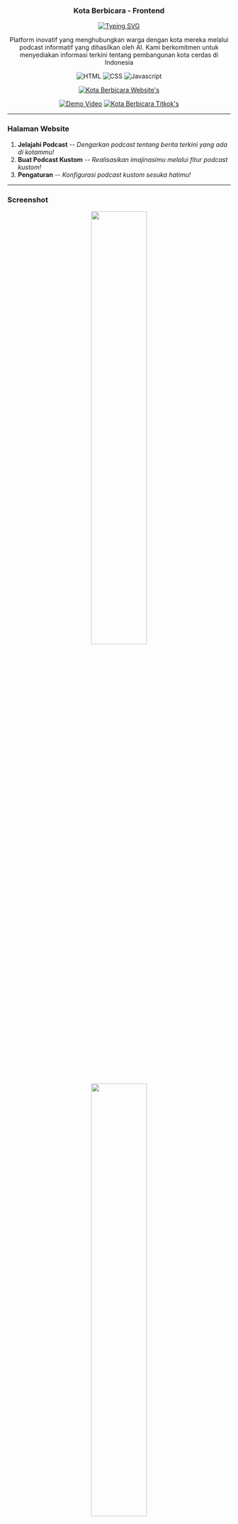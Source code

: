 

<p align="center">
  <h3 align="center">Kota Berbicara - Frontend</h3>
</p>

<p align="center">
  <a href="https://git.io/typing-svg"><img src="https://readme-typing-svg.demolab.com?font=Fira+Code&pause=1000&center=true&vCenter=true&width=435&lines=Dengarkan+kota+anda+berbicara" alt="Typing SVG" /></a>
</p>

<p align="center">
  Platform inovatif yang menghubungkan warga dengan kota mereka melalui podcast informatif yang dihasilkan oleh AI. Kami berkomitmen untuk menyediakan informasi terkini tentang pembangunan kota cerdas di Indonesia
</p>

<p align="center">
    <img alt="HTML" title="HTML" src="https://img.shields.io/badge/HTML-%23E34F26.svg?logo=html5&logoColor=white"/>
    <img alt="CSS" title="CSS" src="https://img.shields.io/badge/CSS-639?logo=css&logoColor=fff"/>
  <img alt="Javascript" title="Javascript" src="https://img.shields.io/badge/JavaScript-F7DF1E?logo=javascript&logoColor=000"/>
</p>

<p align="center">
    <a href="https://compfest-podcast-generator-frontend.vercel.app/">
      <img src="https://custom-icon-badges.demolab.com/badge/-Click%20Me%20to%20Visit%20Website-palegreen?style=for-the-badge&logoColor=white" title="Kota Berbicara Website's" alt="Kota Berbicara Website's"/></a>
</p>
<p align="center">
  <a href="https://youtu.be/3oToZepB7tM">
      <img src="https://custom-icon-badges.demolab.com/badge/-Video%20Demo-B71C1C?style=for-the-badge&logo=YouTube&logoColor=white" title="Demo video" alt="Demo Video"/></a>
  <a href="https://www.tiktok.com/@kotaberbicara">
      <img src="https://custom-icon-badges.demolab.com/badge/-Kota%20Berbicara%20Tiktok-black?style=for-the-badge&logo=TIktok&logoColor=white" title="Kota Berbicara tiktok's" alt="Kota Berbicara Titkok's"/></a>
</p>


---

### Halaman Website
1. **Jelajahi Podcast** -- *Dengarkan podcast tentang berita terkini yang ada di kotammu!*
2. **Buat Podcast Kustom** -- *Realisasikan imajinasimu melalui fitur podcast kustom!*
3. **Pengaturan** -- *Konfigurasi podcast kustom sesuka hatimu!*

---

### Screenshot
<p align="center">
<img width=50% src="https://github.com/user-attachments/assets/f0645048-20c8-4ab3-b9ac-dd2ee1e0db27"></img>
</p>
<p align="center">
<img width=50% src="https://github.com/user-attachments/assets/badf5294-4cfb-4370-8d27-1683f83ff82a"></img>
</p>
<p align="center">
<img width=50% src="https://github.com/user-attachments/assets/9083a5be-89ff-42d0-b902-da9e809d9195"></img>
</p>

---
### Backend Source Code
| Backend | Description | Source Code |
|-----------------|-------------|-------------|
| Website Backend | Backend untuk menangani proses pada website | [Lihat Source Code](https://github.com/SalomoHS/Compfest-Website-API) |
| Publication Backend | Backend untuk menangani proses publikasi konten | [Lihat Source Code](https://github.com/SalomoHS/Compfest-Publication-API) |

---
### Kontributor
<p>
  <a href="https://www.linkedin.com/in/salomohendriansudjono/">
    <img alt="Salomo Hendrian Sudjono" title="Salomo Hendrian Sudjono" src="https://custom-icon-badges.demolab.com/badge/-Salomo%20Hendrian%20Sudjono-blue?style=for-the-badge&logo=person-fill&logoColor=white"/>
  </a>
  <a href="https://id.linkedin.com/in/matthew-lefrandt-6578a1298/">
    <img alt="Matthew Lefrandt" title="Matthew Lefrandt" src="https://custom-icon-badges.demolab.com/badge/-Matthew%20Lefrandt-blue?style=for-the-badge&logo=person-fill&logoColor=white"/>
  </a>
</p>

